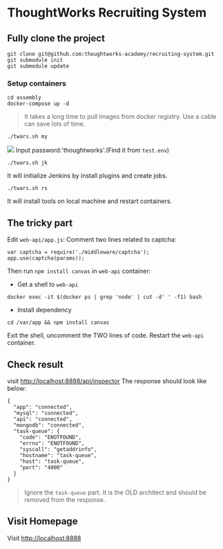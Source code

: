 # ThoughtWorks Recruiting System

## Fully clone the project
```
git clone git@github.com:thoughtworks-academy/recruiting-system.git
git submodule init
git submodule update
```

### Setup containers
```
cd assembly
docker-compose up -d
```
>It takes a long time to pull images from docker registry.
Use a cable can save lots of time.

```
./twars.sh my
```
![](http://ww1.sinaimg.cn/large/61412e43jw1f5c5hoccqjj20xw03sjsk.jpg)
Input password:'thoughtworks'.(Find it from `test.env`)
```
./twars.sh jk
```
It will initialize Jenkins by install plugins and create jobs.

```
./twars.sh rs
```
It will install tools on local machine and restart containers.

## The tricky part
Edit `web-api/app.js`:
Comment two lines related to captcha:
```
var captcha = require('./middleware/captcha');
app.use(captcha(params));
```
Then run `npm install canvas` in `web-api` container:
* Get a shell to `web-api`
```
docker exec -it $(docker ps | grep 'node' | cut -d' ' -f1) bash
```
* Install dependency
```
cd /var/app && npm install canvas
```
Exit the shell, uncomment the TWO lines of code.
Restart the `web-api` container.

## Check result
visit <http://localhost:8888/api/inspector>
The response should look like below:
```
{
  "app": "connected",
  "mysql": "connected",
  "api": "connected",
  "mongodb": "connected",
  "task-queue": {
    "code": "ENOTFOUND",
    "errno": "ENOTFOUND",
    "syscall": "getaddrinfo",
    "hostname": "task-queue",
    "host": "task-queue",
    "port": "4000"
  }
}
```
> Ignore the `task-queue` part. It is the OLD architect and should be removed from the response.

## Visit Homepage
Visit <http://localhost:8888>[](http://)
